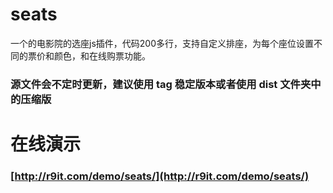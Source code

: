 seats
=======
一个的电影院的选座js插件，代码200多行，支持自定义排座，为每个座位设置不同的票价和颜色，和在线购票功能。

### 源文件会不定时更新，建议使用 tag 稳定版本或者使用 dist 文件夹中的压缩版

在线演示
========
### [http://r9it.com/demo/seats/](http://r9it.com/demo/seats/)
